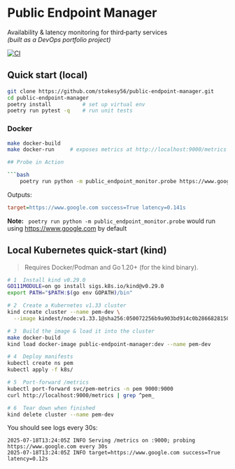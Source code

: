 # Public Endpoint Manager

Availability & latency monitoring for third‑party services  
*(built as a DevOps portfolio project)*

[![CI](https://github.com/stokesy56/public-endpoint-manager/actions/workflows/ci.yml/badge.svg)](https://github.com/stokesy56/public-endpoint-manager/actions/workflows/ci.yml)

## Quick start (local)

```bash
git clone https://github.com/stokesy56/public-endpoint-manager.git
cd public-endpoint-manager
poetry install          # set up virtual env
poetry run pytest -q    # run unit tests
```

### Docker

```bash
make docker-build
make docker-run     # exposes metrics at http://localhost:9000/metrics

## Probe in Action

```bash
	poetry run python -m public_endpoint_monitor.probe https://www.google.com
```
Outputs:
```ini
target=https://www.google.com success=True latency=0.141s
```
**Note:** `	poetry run python -m public_endpoint_monitor.probe` would run using https://www.google.com by default

## Local Kubernetes quick‑start (kind)

> Requires Docker/Podman and Go 1.20+ (for the kind binary).

```bash
# 1  Install kind v0.29.0
GO111MODULE=on go install sigs.k8s.io/kind@v0.29.0
export PATH="$PATH:$(go env GOPATH)/bin"

# 2  Create a Kubernetes v1.33 cluster
kind create cluster --name pem-dev \
  --image kindest/node:v1.33.1@sha256:050072256b9a903bd914c0b2866828150cb229cea0efe5892e2b644d5dd3b34f

# 3  Build the image & load it into the cluster
make docker-build
kind load docker-image public-endpoint-manager:dev --name pem-dev

# 4  Deploy manifests
kubectl create ns pem
kubectl apply -f k8s/

# 5  Port‑forward /metrics
kubectl port-forward svc/pem-metrics -n pem 9000:9000
curl http://localhost:9000/metrics | grep ^pem_

# 6  Tear down when finished
kind delete cluster --name pem-dev
```

You should see logs every 30s:
```
2025-07-18T13:24:05Z INFO Serving /metrics on :9000; probing https://www.google.com every 30s
2025-07-18T13:24:05Z INFO target=https://www.google.com success=True latency=0.12s

```